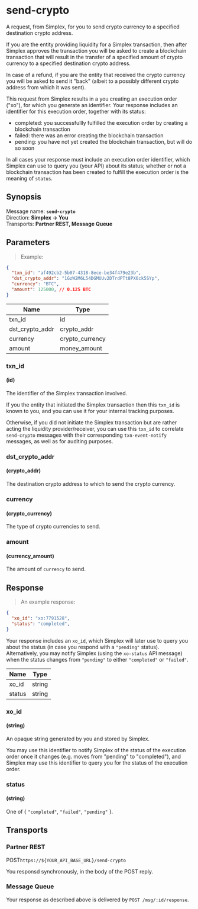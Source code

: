 # send-crypto #

A request, from Simplex, for you to send crypto currency to a specified destination crypto address.

If you are the entity providing liquidity for a Simplex transaction, then after Simplex approves the transaction you will be asked to create a blockchain transaction that will result in the transfer of a specified amount of crypto currency to a specified destination crypto address.

In case of a refund, if you are the entity that received the crypto currency you will be asked to send it "back" (albeit to a possibly different crypto address from which it was sent).

This request from Simplex results in a you creating an execution order ("xo"), for which you generate an identifier. Your response includes an identifier for this execution order, together with its status:
 * completed: you successfullly fulfilled the execution order by creating a blockchain transaction
 * failed: there was an error creating the blockchain transaction
 * pending: you have not yet created the blockchain transaction, but will do so soon

In all cases your response must include an execution order identifier, which Simplex can use to query you (your API) about its status; whether or not a blockchain transaction has been created to fulfill the execution order is the meaning of `status`.

## Synopsis ##

Message name: **`send-crypto`**  
Direction: **Simplex &rarr; You**  
Transports: **Partner REST, Message Queue**

## Parameters ##

> Example:

```json
{
  "txn_id": "af492cb2-5b07-4318-8ece-be34f479e23b",
  "dst_crypto_addr": "1GzW2M6L54DGMUUv2DTrdPTt8PX6ck5SYp",
  "currency": "BTC",
  "amount": 125000, // 0.125 BTC
}
```

Name | Type |
---- | ---- |
txn_id | id |
dst_crypto_addr | crypto_addr |
currency | crypto_currency |
amount | money_amount |

### txn_id ###
#### (id)

The identifier of the Simplex transaction involved.

If you the entity that initiated the Simplex transaction then this `txn_id` is known to you, and you can use it for your internal tracking purposes.

Otherwise, if you did not initiate the Simplex transaction but are rather acting the liquidity provider/receiver, you can use this `txn_id` to correlate `send-crypto` messages with their corresponding `txn-event-notify` messages, as well as for auditing purposes.

### dst_crypto_addr ###
#### (crypto_addr)

The destination crypto address to which to send the crypto currency.

### currency ###
#### (crypto_currency)

The type of crypto currencies to send.

### amount ###
#### (currency_amount)

The amount of `currency` to send.

## Response ##

> An example response:

```json
{
  "xo_id": "xo:7791528",
  "status": "completed",
}
```

Your response includes an `xo_id`, which Simplex will later use to query you about the status (in case you respond with a `"pending"` status). Alternatively, you may notify Simplex (using the `xo-status` API message) when the status changes from `"pending"` to either `"completed"` or `"failed"`.

Name | Type
---- | ----
xo_id | string
status | string

### xo_id ###
#### (string)

An opaque string generated by you and stored by Simplex.

You may use this identifier to notify Simplex of the status of the execution order once it changes (e.g. moves from "pending" to "completed"), and Simplex may use this identifier to query you for the status of the execution order.

### status ###
#### (string)

One of { `"completed"`, `"failed"`, `"pending"` }.

## Transports ##

### Partner REST ###

<span class="http-verb http-post">POST</span>`https://${YOUR_API_BASE_URL}/send-crypto`

You responsd synchronously, in the body of the POST reply.

### Message Queue ###

Your response as described above is delivered by `POST /msg/:id/response`.

[modeline]: # ( vim: set ts=2 sw=2 expandtab wrap linebreak: )

